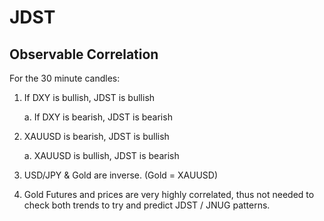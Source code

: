 
# JDST

## Observable Correlation 
For the 30 minute candles: 


1. If DXY is bullish, JDST is bullish 
    
      a. If DXY is bearish, JDST is bearish
  
2. XAUUSD is bearish, JDST is bullish 
      
      a. XAUUSD is bullish, JDST is bearish



3. USD/JPY & Gold are inverse. (Gold = XAUUSD)


4. Gold Futures and prices are very highly correlated, thus not needed to check both trends to try and predict JDST / JNUG patterns. 
